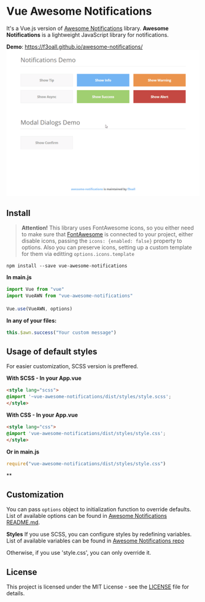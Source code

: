 # Vue Awesome Notifications

It's a Vue.js version of [Awesome Notifications](https://github.com/f3oall/awesome-notifications) library. **Awesome Notifications** is a lightweight JavaScript library for notifications.

**Demo**: https://f3oall.github.io/awesome-notifications/
![Demo gif](demo.gif)

## Install

> **Attention!** This library uses FontAwesome icons, so you either need to make sure that [FontAwesome](http://fontawesome.io/get-started/) is connected to your project, either disable icons, passing the `icons: {enabled: false}` property to options. Also you can preserve icons, setting up a custom template for them via editting `options.icons.template`

```
npm install --save vue-awesome-notifications
```

**In main.js**

```javascript
import Vue from "vue"
import VueAWN from "vue-awesome-notifications"

Vue.use(VueAWN, options)
```

**In any of your files:**

```javascript
this.$awn.success("Your custom message")
```

## Usage of default styles

For easier customization, SCSS version is preffered.

**With SCSS - In your App.vue**

```html
<style lang="scss">
@import '~vue-awesome-notifications/dist/styles/style.scss';
</style>
```

**With CSS - In your App.vue**

```html
<style lang="css">
@import 'vue-awesome-notifications/dist/styles/style.css';
</style>
```

**Or in main.js**

```javascript
require("vue-awesome-notifications/dist/styles/style.css")
```

\*\*

## Customization

You can pass `options` object to initialization function to override defaults. List of available options can be found in [Awesome Notifications README.md](https://github.com/f3oall/awesome-notifications).

**Styles**
If you use SCSS, you can configure styles by redefining variables. List of available variables can be found in [Awesome Notifications repo](https://github.com/f3oall/awesome-notifications/blob/master/src/styles/variables.scss)

Otherwise, if you use 'style.css', you can only override it.

## License

This project is licensed under the MIT License - see the [LICENSE](LICENSE) file for details.

